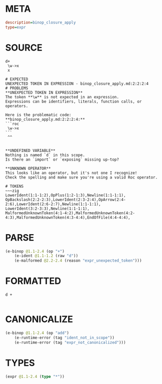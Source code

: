 # META
~~~ini
description=binop_closure_apply
type=expr
~~~
# SOURCE
~~~roc
d+
 \w->x
 x
~~~
~~~
# EXPECTED
UNEXPECTED TOKEN IN EXPRESSION - binop_closure_apply.md:2:2:2:4
# PROBLEMS
**UNEXPECTED TOKEN IN EXPRESSION**
The token **\w** is not expected in an expression.
Expressions can be identifiers, literals, function calls, or operators.

Here is the problematic code:
**binop_closure_apply.md:2:2:2:4:**
```roc
 \w->x
```
 ^^


**UNDEFINED VARIABLE**
Nothing is named `d` in this scope.
Is there an `import` or `exposing` missing up-top?

**UNKNOWN OPERATOR**
This looks like an operator, but it's not one I recognize!
Check the spelling and make sure you're using a valid Roc operator.

# TOKENS
~~~zig
LowerIdent(1:1-1:2),OpPlus(1:2-1:3),Newline(1:1-1:1),
OpBackslash(2:2-2:3),LowerIdent(2:3-2:4),OpArrow(2:4-2:6),LowerIdent(2:6-2:7),Newline(1:1-1:1),
LowerIdent(3:2-3:3),Newline(1:1-1:1),
MalformedUnknownToken(4:1-4:2),MalformedUnknownToken(4:2-4:3),MalformedUnknownToken(4:3-4:4),EndOfFile(4:4-4:4),
~~~
# PARSE
~~~clojure
(e-binop @1.1-2.4 (op "+")
	(e-ident @1.1-1.2 (raw "d"))
	(e-malformed @2.2-2.4 (reason "expr_unexpected_token")))
~~~
# FORMATTED
~~~roc
d +
	
~~~
# CANONICALIZE
~~~clojure
(e-binop @1.1-2.4 (op "add")
	(e-runtime-error (tag "ident_not_in_scope"))
	(e-runtime-error (tag "expr_not_canonicalized")))
~~~
# TYPES
~~~clojure
(expr @1.1-2.4 (type "*"))
~~~
